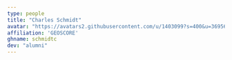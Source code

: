 ```yaml
---
type: people
title: "Charles Schmidt"
avatar: "https://avatars2.githubusercontent.com/u/1403099?s=400&u=369561760f60f540ffc04129fe5dd807fdf2dde0&v=4"
affiliation: 'GEOSCORE'
ghname: schmidtc
dev: "alumni"
---
```


